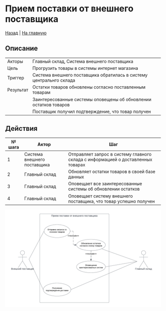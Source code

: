 # Прием поставки от внешнего поставщика

[Назад](README.md) | [На главную](../../../README.md)

## Описание 

|  |  |
| --- | --- |
| Акторы | Главный склад, Система внешнего поставщика |
| Цель | Прогрузить товары в системы интернет магазина |
| Триггер | Система внешнего поставщика обратилась в систему центральнго склада
| Результат | Остатки товаров обновлены согласно поставленным товарам
| | Заинтересованные системы оповещены об обновлении остатков товаров
| | Поставщик получил подтверждение, что товар получен

## Действия

| № шага | Актор | Шаг |
| --- | --- | --- |
| 1 | Система внешнего поставщика | Отправляет запрос в систему главного склада с информацией о доставленных товарах
| 2 | Главный склад | Обновляет остатки товаров в своей базе данных
| 3 | Главный склад | Оповещает все заинтересованные системы об обновлении остатков
| 4 | Главный склад | Оповещает систему внешнего поставщика, что товар успешно получен


![Диаграмма](assets/accept-delivery.png)